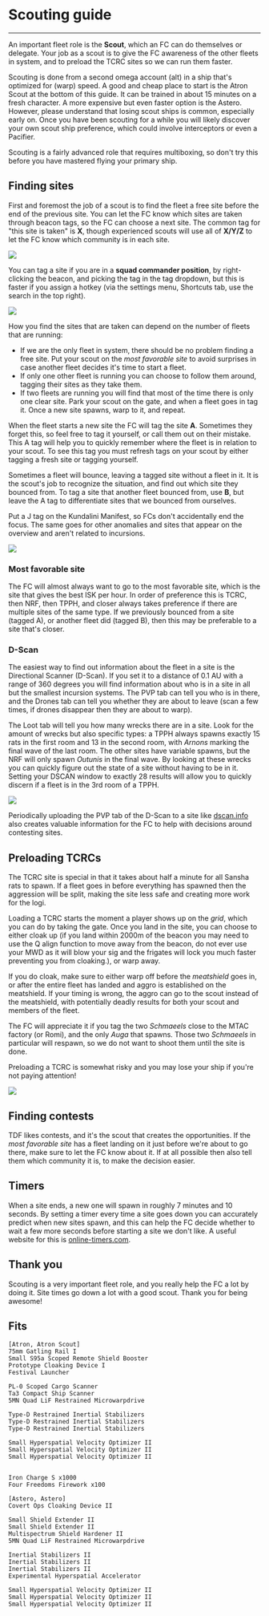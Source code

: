 # Scouting guide

---

An important fleet role is the **Scout**, which an FC can do themselves or delegate. Your job as a scout is to give the FC awareness of the other fleets in system, and to preload the TCRC sites so we can run them faster.

Scouting is done from a second omega account (alt) in a ship that's optimized for (warp) speed. A good and cheap place to start is the Atron Scout at the bottom of this guide. It can be trained in about 15 minutes on a fresh character. A more expensive but even faster option is the Astero. However, please understand that losing scout ships is common, especially early on. Once you have been scouting for a while you will likely discover your own scout ship preference, which could involve interceptors or even a Pacifier.

Scouting is a fairly advanced role that requires multiboxing, so don't try this before you have mastered flying your primary ship.

## Finding sites

First and foremost the job of a scout is to find the fleet a free site before the end of the previous site. You can let the FC know which sites are taken through beacon tags, so the FC can choose a next site. The common tag for "this site is taken" is **X**, though experienced scouts will use all of **X/Y/Z** to let the FC know which community is in each site.

![](taggingsite.png)

You can tag a site if you are in a **squad commander position**, by right-clicking the beacon, and picking the tag in the tag dropdown, but this is faster if you assign a hotkey (via the settings menu, Shortcuts tab, use the search in the top right).

![](tagginghotkey.png)

How you find the sites that are taken can depend on the number of fleets that are running:

- If we are the only fleet in system, there should be no problem finding a free site. Put your scout on the _most favorable site_ to avoid surprises in case another fleet decides it's time to start a fleet.
- If only one other fleet is running you can choose to follow them around, tagging their sites as they take them.
- If two fleets are running you will find that most of the time there is only one clear site. Park your scout on the gate, and when a fleet goes in tag it. Once a new site spawns, warp to it, and repeat.

When the fleet starts a new site the FC will tag the site **A**. Sometimes they forget this, so feel free to tag it yourself, or call them out on their mistake. This A tag will help you to quickly remember where the fleet is in relation to your scout. To see this tag you must refresh tags on your scout by either tagging a fresh site or tagging yourself.

Sometimes a fleet will bounce, leaving a tagged site without a fleet in it. It is the scout's job to recognize the situation, and find out which site they bounced from. To tag a site that another fleet bounced from, use **B**, but leave the A tag to differentiate sites that we bounced from ourselves.

Put a J tag on the Kundalini Manifest, so FCs don't accidentally end the focus. The same goes for other anomalies and sites that appear on the overview and aren't related to incursions.

![](taggedexample.png)

### Most favorable site

The FC will almost always want to go to the most favorable site, which is the site that gives the best ISK per hour. In order of preference this is TCRC, then NRF, then TPPH, and closer always takes preference if there are multiple sites of the same type. If we previously bounced from a site (tagged A), or another fleet did (tagged B), then this may be preferable to a site that's closer.

### D-Scan

The easiest way to find out information about the fleet in a site is the Directional Scanner (D-Scan). If you set it to a distance of 0.1 AU with a range of 360 degrees you will find information about who is in a site in all but the smallest incursion systems. The PVP tab can tell you who is in there, and the Drones tab can tell you whether they are about to leave (scan a few times, if drones disappear then they are about to warp).

The Loot tab will tell you how many wrecks there are in a site. Look for the amount of wrecks but also specific types: a TPPH always spawns exactly 15 rats in the first room and 13 in the second room, with _Arnons_ marking the final wave of the last room. The other sites have variable spawns, but the NRF will only spawn _Outunis_ in the final wave. By looking at these wrecks you can quickly figure out the state of a site without having to be in it. Setting your DSCAN window to exactly 28 results will allow you to quickly discern if a fleet is in the 3rd room of a TPPH.

![](dscansettings.png)

Periodically uploading the PVP tab of the D-Scan to a site like [dscan.info](https://dscan.info) also creates valuable information for the FC to help with decisions around contesting sites.

## Preloading TCRCs

The TCRC site is special in that it takes about half a minute for all Sansha rats to spawn. If a fleet goes in before everything has spawned then the aggression will be split, making the site less safe and creating more work for the logi.

Loading a TCRC starts the moment a player shows up on the _grid_, which you can do by taking the gate. Once you land in the site, you can choose to either cloak up (if you land within 2000m of the beacon you may need to use the Q align function to move away from the beacon, do not ever use your MWD as it will blow your sig and the frigates will lock you much faster preventing you from cloaking.), or warp away.

If you do cloak, make sure to either warp off before the _meatshield_ goes in, or after the entire fleet has landed and aggro is established on the meatshield. If your timing is wrong, the aggro can go to the scout instead of the meatshield, with potentially deadly results for both your scout and members of the fleet.

The FC will appreciate it if you tag the two _Schmaeels_ close to the MTAC factory (or Romi), and the only _Auga_ that spawns. Those two _Schmaeels_ in particular will respawn, so we do not want to shoot them until the site is done.

Preloading a TCRC is somewhat risky and you may lose your ship if you're not paying attention!

![](tcrc-x.png)

## Finding contests

TDF likes contests, and it's the scout that creates the opportunities. If the _most favorable site_ has a fleet landing on it just before we're about to go there, make sure to let the FC know about it. If at all possible then also tell them which community it is, to make the decision easier.

## Timers

When a site ends, a new one will spawn in roughly 7 minutes and 10 seconds. By setting a timer every time a site goes down you can accurately predict when new sites spawn, and this can help the FC decide whether to wait a few more seconds before starting a site we don't like. A useful website for this is [online-timers.com](https://www.online-timers.com/multiple-timers).

## Thank you

Scouting is a very important fleet role, and you really help the FC a lot by doing it. Site times go down a lot with a good scout. Thank you for being awesome!

## Fits

```
[Atron, Atron Scout]
75mm Gatling Rail I
Small S95a Scoped Remote Shield Booster
Prototype Cloaking Device I
Festival Launcher

PL-0 Scoped Cargo Scanner
Ta3 Compact Ship Scanner
5MN Quad LiF Restrained Microwarpdrive

Type-D Restrained Inertial Stabilizers
Type-D Restrained Inertial Stabilizers
Type-D Restrained Inertial Stabilizers

Small Hyperspatial Velocity Optimizer II
Small Hyperspatial Velocity Optimizer II
Small Hyperspatial Velocity Optimizer II


Iron Charge S x1000
Four Freedoms Firework x100
```

```
[Astero, Astero]
Covert Ops Cloaking Device II

Small Shield Extender II
Small Shield Extender II
Multispectrum Shield Hardener II
5MN Quad LiF Restrained Microwarpdrive

Inertial Stabilizers II
Inertial Stabilizers II
Inertial Stabilizers II
Experimental Hyperspatial Accelerator

Small Hyperspatial Velocity Optimizer II
Small Hyperspatial Velocity Optimizer II
Small Hyperspatial Velocity Optimizer II
```
